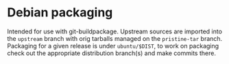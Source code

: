 # Debian packaging

Intended for use with git-buildpackage. Upstream sources are imported into the
`upstream` branch with orig tarballs managed on the `pristine-tar` branch.
Packaging for a given release is under `ubuntu/$DIST`, to work on packaging
check out the appropriate distribution branch(s) and make commits there.

